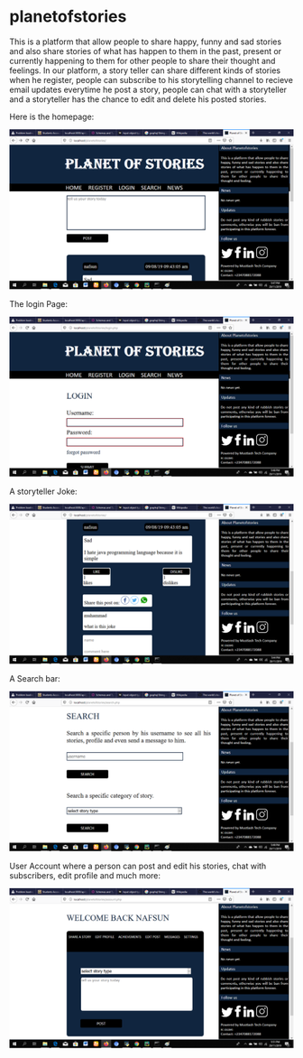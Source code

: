 # planetofstories
This is a platform that allow people to share happy, funny and sad stories and also share stories of what has happen to them in the past, present or currently happening to them for other people to share their thought and feelings. In our platform, a story teller can share different kinds of stories when he register, people can subscribe to his storytelling channel to recieve email updates everytime he post a story, people can chat with a storyteller and a storyteller has the chance to edit and delete his posted stories.

Here is the homepage:

<img src="https://github.com/Nafsun/planetofstories/blob/master/images/planetofstories-homepage.png" alt="Planet of Stories Homepage">

The login Page:

<img src="https://github.com/Nafsun/planetofstories/blob/master/images/planetofstories-loginpage.png" alt="Planet of Stories Homepage">

A storyteller Joke:

<img src="https://github.com/Nafsun/planetofstories/blob/master/images/planetofstories-message.png" alt="Planet of Stories Homepage">

A Search bar:

<img src="https://github.com/Nafsun/planetofstories/blob/master/images/planetofstories-search.png" alt="Planet of Stories Homepage">

User Account where a person can post and edit his stories, chat with subscribers, edit profile and much more:

<img src="https://github.com/Nafsun/planetofstories/blob/master/images/planetofstories-account.png" alt="Planet of Stories Homepage">
